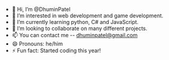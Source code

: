 - 👋 Hi, I’m @DhuminPatel
- 👀 I’m interested in web development and game development.
- 🌱 I’m currently learning python, C# and JavaScript.
- 💞️ I’m looking to collaborate on many different projects.
- 📫 You can contact me -- dhuminpatel@gmail.com
- 😄 Pronouns: he/him
- ⚡ Fun fact: Started coding this year!

<!---
DhuminPatel/DhuminPatel is a ✨ special ✨ repository because its `README.md` (this file) appears on your GitHub profile.
You can click the Preview link to take a look at your changes.
--->

